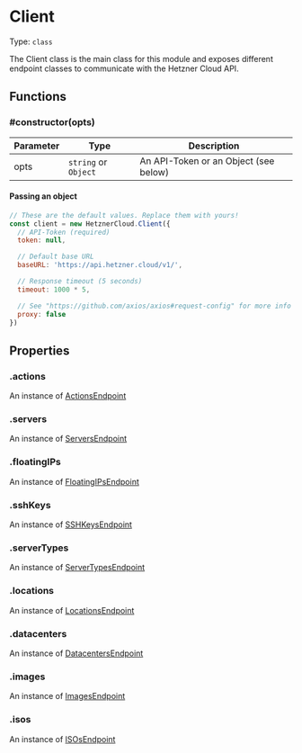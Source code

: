 # Client

Type: `class`

The Client class is the main class for this module and exposes different
endpoint classes to communicate with the Hetzner Cloud API.

## Functions

### \#constructor(opts)

| Parameter | Type                 | Description                                |
| --------- | -------------------- | ------------------------------------------ |
| opts      | `string` or `Object` | An API-Token or an Object (see below)      |

#### Passing an object

```javascript
// These are the default values. Replace them with yours!
const client = new HetznerCloud.Client({
  // API-Token (required)
  token: null,

  // Default base URL
  baseURL: 'https://api.hetzner.cloud/v1/',

  // Response timeout (5 seconds)
  timeout: 1000 * 5,

  // See "https://github.com/axios/axios#request-config" for more info
  proxy: false
})
```

## Properties

### .actions

An instance of [ActionsEndpoint](../endpoints/actions-endpoint.md)

### .servers

An instance of [ServersEndpoint](../endpoints/servers-endpoint.md)

### .floatingIPs

An instance of [FloatingIPsEndpoint](../endpoints/floatingips-endpoint.md)

### .sshKeys

An instance of [SSHKeysEndpoint](../endpoints/sshkeys-endpoint.md)

### .serverTypes

An instance of [ServerTypesEndpoint](../endpoints/servertypes-endpoint.md)

### .locations

An instance of [LocationsEndpoint](../endpoints/locations-endpoint.md)

### .datacenters

An instance of [DatacentersEndpoint](../endpoints/datacenters-endpoint.md)

### .images

An instance of [ImagesEndpoint](../endpoints/images-endpoint.md)

### .isos

An instance of [ISOsEndpoint](../endpoints/isos-endpoint.md)
